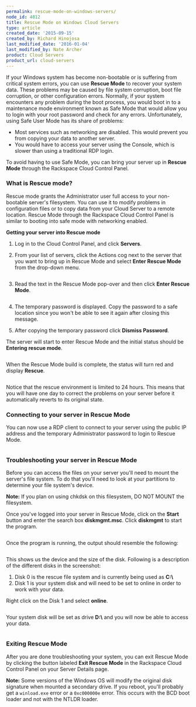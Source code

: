 ```yaml
---
permalink: rescue-mode-on-windows-servers/
node_id: 4812
title: Rescue Mode on Windows Cloud Servers
type: article
created_date: '2015-09-15'
created_by: Richard Hinojosa
last_modified_date: '2016-01-04'
last_modified_by: Nate Archer
product: Cloud Servers
product_url: cloud-servers
---
```


If your Windows system has become non-bootable or is suffering from
critical system errors, you can use **Rescue Mode** to recover your
system data. These problems may be caused by file system corruption,
boot file corruption, or other configuration errors. Normally, if your
system encounters any problem during the boot process, you would boot in
to a maintenance mode environment known as Safe Mode that would allow
you to login with your root password and check for any errors.
Unfortunately, using Safe User Mode has its share of problems:

-   Most services such as networking are disabled. This would prevent
    you from copying your data to another server.
-   You would have to access your server using the Console, which is
    slower than using a traditional RDP login.

To avoid having to use Safe Mode, you can bring your server up in
**Rescue Mode** through the Rackspace Cloud Control Panel.

### What is Rescue mode?

Rescue mode grants the Administrator user full access to your
non-bootable server's filesystem. You can use it to modify problems in
configuration files or to copy data from your Cloud Server to a remote
location. Rescue Mode through the Rackspace Cloud Control Panel is
similar to booting into safe mode with networking enabled.

**Getting your server into Rescue mode**

1.  Log in to the Cloud Control Panel, and click **Servers**.

2.  From your list of servers, click the Actions cog next to the server
    that you want to bring up in Rescue Mode and select **Enter Rescue Mode** from the drop-down menu.

    <img src="{% asset_path cloud-servers/rescue-mode-on-windows-servers/Windowsenter.png %}" alt="" />

3.  Read the text in the Rescue Mode pop-over and then click **Enter
    Rescue Mode**.

    <img src="{% asset_path cloud-servers/rescue-mode-on-windows-servers/rescuepopup.png %}" alt="" />

4.  The temporary password is displayed. Copy the password to a safe
    location since you won't be able to see it again after closing
    this message.

5.  After copying the temporary password click **Dismiss Password**.

The server will start to enter Rescue Mode and the initial status should
be **Entering rescue mode**.

<img src="{% asset_path cloud-servers/rescue-mode-on-windows-servers/winrescue.png %}" alt="" />

When the Rescue Mode build is complete, the status will turn red and
display **Rescue**.

<img src="{% asset_path cloud-servers/rescue-mode-on-windows-servers/rescueactive.png %}" alt="" />

Notice that the rescue environment is limited to 24 hours. This means
that you will have one day to correct the problems on your server before
it automatically reverts to its original state.

### Connecting to your server in Rescue Mode

You can now use a RDP client to connect to your server using the public
IP address and the temporary Administrator password to login to Rescue
Mode.

<img src="{% asset_path cloud-servers/rescue-mode-on-windows-servers/rdpclient.png %}" alt="" />

### Troubleshooting your server in Rescue Mode

Before you can access the files on your server you'll need to mount the
server's file system. To do that you'll need to look at your partitions
to determine your file system's device.

**Note:** If you plan on using
chkdsk on this filesystem, DO NOT MOUNT the filesystem.

Once you've logged into your server in Rescue Mode, click on the
**Start** button and enter the search box **diskmgmt.msc**. Click
**diskmgmt** to start the program.

<img src="{% asset_path cloud-servers/rescue-mode-on-windows-servers/diskmgmt.png %}" alt="" />

Once the program is running, the output should resemble the following:

<img src="{% asset_path cloud-servers/rescue-mode-on-windows-servers/diskmgmtoutput.png %}" alt="" />

This shows us the device and the size of the disk. Following is a description
of the different disks in the screenshot:

1.  Disk 0 is the rescue file system and is currently being used as **C:\\**
2.  Disk 1 is your system disk and will need to be set to online in
    order to work with your data.

Right click on the Disk 1 and select **online**.

<img src="{% asset_path cloud-servers/rescue-mode-on-windows-servers/disk1.png %}" alt="" />

Your system disk will be set as drive **D:\\** and you will now be able to
access your data.

<img src="{% asset_path cloud-servers/rescue-mode-on-windows-servers/ddrive.png %}" alt="" />

### Exiting Rescue Mode

After you are done troubleshooting your system, you can exit Rescue Mode
by clicking the button labeled **Exit Rescue Mode** in the Rackspace
Cloud Control Panel on your Server Details page.

**Note:** Some versions of the Windows OS will modify the original disk
signature when mounted a secondary drive. If you reboot, you'll
probably get a `winload.exe` error or a `0xc000000e` error. This occurs
with the BCD boot loader and not with the NTLDR loader.
